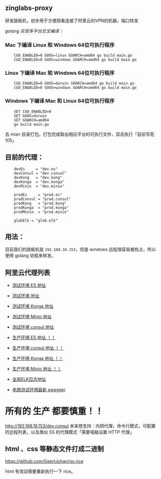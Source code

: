 ## zinglabs-proxy

 研发跳板机，初步用于方便观看连接了阿里云的VPN的机器，端口转发
 
*golang 实现多平台交叉编译：*

### Mac 下编译 Linux 和 Windows 64位可执行程序

```shell
    CGO_ENABLED=0 GOOS=linux GOARCH=amd64 go build main.go
    CGO_ENABLED=0 GOOS=windows GOARCH=amd64 go build main.go
```
  
### Linux 下编译 Mac 和 Windows 64位可执行程序

```shell
    CGO_ENABLED=0 GOOS=darwin GOARCH=amd64 go build main.go
    CGO_ENABLED=0 GOOS=windows GOARCH=amd64 go build main.go
```

### Windows 下编译 Mac 和 Linux 64位可执行程序

```shell
    SET CGO_ENABLED=0
    SET GOOS=darwin
    SET GOARCH=amd64
    go build main.go
```

去 mian 目录打包，打包完成取出相应平台的可执行文件，双击执行「目前写死 105」

## 目前的代理：

```
    devEs     = "dev.es"
	devConsul = "dev.consul"
	devKong   = "dev.kong"
	devKonga  = "dev.konga"
	devMinio  = "dev.minio"

	prodEs     = "prod.es"
	prodConsul = "prod.consul"
	prodKong   = "prod.kong"
	prodKonga  = "prod.konga"
	prodMinio  = "prod.minio"

	globElk = "glob.elk"
```


## 用法：

 目前我们的跳板机是 `192.168.18.153`，但是 windows 远程很容易被抢占，所以使用 golang 协程来转发。
 
## 阿里云代理列表

- [测试环境 ES 地址](http://192.168.18.153/dev.es)
- [测试环境 地址](http://192.168.18.153/dev.consul)
- [测试环境 Konga 地址](http://192.168.18.153/dev.konga)
- [测试环境 Minio 地址](http://192.168.18.153/dev.minio)
- [测试环境 consul 地址](http://192.168.18.153/dev.consul)
- [生产环境 ES 地址 ！！](http://192.168.18.153/prod.es)
- [生产环境 consul 地址 ！！](http://192.168.18.153/prod.consul)
- [生产环境 Konga 地址 ！！](http://192.168.18.153/prod.konga)
- [生产环境 Minio 地址 ！！](http://192.168.18.153/prod.minio)
- [全局ELK日志地址](http://192.168.18.153:5601/app/kibana#/home?_g=())
 
- [电商测试环境最新 swagger](http://192.168.18.153/swagger.mall)
# 所有的 生产 都要慎重！！ 
http://192.168.18.153/dev.consul
未来想支持：内网代理，命令行模式，可配置的远程列表，以及类似 SS 的代理模式「需要电脑设置 HTTP 代理」

## html 、css 等静态文件打成二进制

https://github.com/GeertJohan/go.rice

html 有改动需要重新执行一下 rice。

